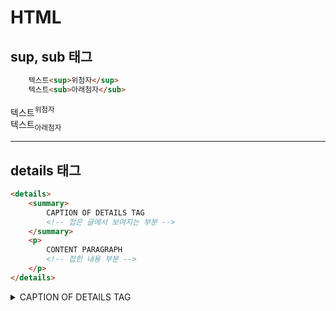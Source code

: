 # HTML

## sup, sub 태그
```html
    텍스트<sup>위첨자</sup>  
    텍스트<sub>아래첨자</sub>
```
텍스트<sup>위첨자</sup>  
텍스트<sub>아래첨자</sub>

---

## details 태그
```html
<details>
    <summary>
        CAPTION OF DETAILS TAG
        <!-- 접은 글에서 보여지는 부분 -->
    </summary>
    <p>
        CONTENT PARAGRAPH
        <!-- 접힌 내용 부분 -->
    </p>
</details>
```
<details>
    <summary>
        CAPTION OF DETAILS TAG
        <!-- 접은 글에서 보여지는 부분 -->
    </summary>
    <p>
        CONTENT PARAGRAPH
        <!-- 접힌 내용 부분 -->
    </p>
</details>